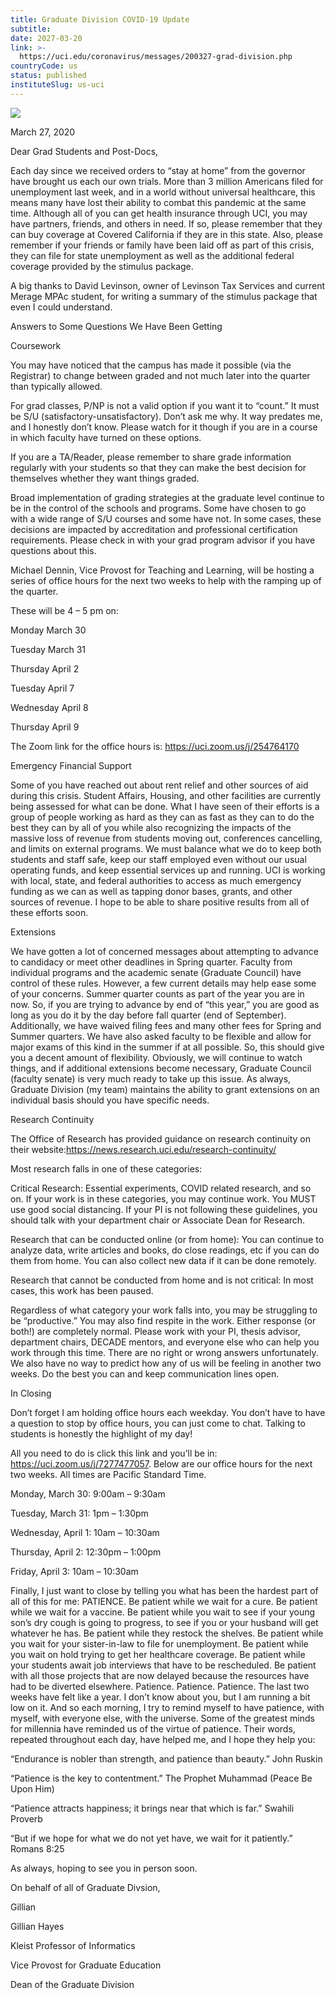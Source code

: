 ```yaml
---
title: Graduate Division COVID-19 Update
subtitle: 
date: 2027-03-20
link: >-
  https://uci.edu/coronavirus/messages/200327-grad-division.php
countryCode: us
status: published
instituteSlug: us-uci
---
```

![](https://web.communications.uci.edu/assets/2015/img/favicon.ico)

March 27, 2020

Dear Grad Students and Post-Docs,

Each day since we received orders to “stay at home” from the governor have brought us each our own trials. More than 3 million Americans filed for unemployment last week, and in a world without universal healthcare, this means many have lost their ability to combat this pandemic at the same time. Although all of you can get health insurance through UCI, you may have partners, friends, and others in need. If so, please remember that they can buy coverage at Covered California if they are in this state. Also, please remember if your friends or family have been laid off as part of this crisis, they can file for state unemployment as well as the additional federal coverage provided by the stimulus package.

A big thanks to David Levinson, owner of Levinson Tax Services and current Merage MPAc student, for writing a summary of the stimulus package that even I could understand.

Answers to Some Questions We Have Been Getting

Coursework

You may have noticed that the campus has made it possible (via the Registrar) to change between graded and not much later into the quarter than typically allowed.

For grad classes, P/NP is not a valid option if you want it to “count.” It must be S/U (satisfactory-unsatisfactory). Don’t ask me why. It way predates me, and I honestly don’t know. Please watch for it though if you are in a course in which faculty have turned on these options.

If you are a TA/Reader, please remember to share grade information regularly with your students so that they can make the best decision for themselves whether they want things graded.

Broad implementation of grading strategies at the graduate level continue to be in the control of the schools and programs. Some have chosen to go with a wide range of S/U courses and some have not. In some cases, these decisions are impacted by accreditation and professional certification requirements. Please check in with your grad program advisor if you have questions about this.

Michael Dennin, Vice Provost for Teaching and Learning, will be hosting a series of office hours for the next two weeks to help with the ramping up of the quarter.

These will be 4 – 5 pm on:

Monday March 30

Tuesday March 31

Thursday April 2

Tuesday April 7

Wednesday April 8

Thursday April 9

The Zoom link for the office hours is: https://uci.zoom.us/j/254764170

Emergency Financial Support

Some of you have reached out about rent relief and other sources of aid during this crisis. Student Affairs, Housing, and other facilities are currently being assessed for what can be done. What I have seen of their efforts is a group of people working as hard as they can as fast as they can to do the best they can by all of you while also recognizing the impacts of the massive loss of revenue from students moving out, conferences cancelling, and limits on external programs. We must balance what we do to keep both students and staff safe, keep our staff employed even without our usual operating funds, and keep essential services up and running. UCI is working with local, state, and federal authorities to access as much emergency funding as we can as well as tapping donor bases, grants, and other sources of revenue. I hope to be able to share positive results from all of these efforts soon.

Extensions

We have gotten a lot of concerned messages about attempting to advance to candidacy or meet other deadlines in Spring quarter. Faculty from individual programs and the academic senate (Graduate Council) have control of these rules. However, a few current details may help ease some of your concerns. Summer quarter counts as part of the year you are in now. So, if you are trying to advance by end of “this year,” you are good as long as you do it by the day before fall quarter (end of September). Additionally, we have waived filing fees and many other fees for Spring and Summer quarters. We have also asked faculty to be flexible and allow for major exams of this kind in the summer if at all possible. So, this should give you a decent amount of flexibility. Obviously, we will continue to watch things, and if additional extensions become necessary, Graduate Council (faculty senate) is very much ready to take up this issue. As always, Graduate Division (my team) maintains the ability to grant extensions on an individual basis should you have specific needs.

Research Continuity

The Office of Research has provided guidance on research continuity on their website:https://news.research.uci.edu/research-continuity/

Most research falls in one of these categories:

Critical Research: Essential experiments, COVID related research, and so on. If your work is in these categories, you may continue work. You MUST use good social distancing. If your PI is not following these guidelines, you should talk with your department chair or Associate Dean for Research.

Research that can be conducted online (or from home): You can continue to analyze data, write articles and books, do close readings, etc if you can do them from home. You can also collect new data if it can be done remotely.

Research that cannot be conducted from home and is not critical: In most cases, this work has been paused.

Regardless of what category your work falls into, you may be struggling to be “productive.” You may also find respite in the work. Either response (or both!) are completely normal. Please work with your PI, thesis advisor, department chairs, DECADE mentors, and everyone else who can help you work through this time. There are no right or wrong answers unfortunately. We also have no way to predict how any of us will be feeling in another two weeks. Do the best you can and keep communication lines open.

In Closing

Don’t forget I am holding office hours each weekday. You don’t have to have a question to stop by office hours, you can just come to chat. Talking to students is honestly the highlight of my day!

All you need to do is click this link and you’ll be in: https://uci.zoom.us/j/7277477057. Below are our office hours for the next two weeks. All times are Pacific Standard Time.

Monday, March 30: 9:00am – 9:30am

Tuesday, March 31: 1pm – 1:30pm

Wednesday, April 1: 10am – 10:30am

Thursday, April 2: 12:30pm – 1:00pm

Friday, April 3: 10am – 10:30am

Finally, I just want to close by telling you what has been the hardest part of all of this for me: PATIENCE. Be patient while we wait for a cure. Be patient while we wait for a vaccine. Be patient while you wait to see if your young son’s dry cough is going to progress, to see if you or your husband will get whatever he has. Be patient while they restock the shelves. Be patient while you wait for your sister-in-law to file for unemployment. Be patient while you wait on hold trying to get her healthcare coverage. Be patient while your students await job interviews that have to be rescheduled. Be patient with all those projects that are now delayed because the resources have had to be diverted elsewhere. Patience. Patience. Patience. The last two weeks have felt like a year. I don’t know about you, but I am running a bit low on it. And so each morning, I try to remind myself to have patience, with myself, with everyone else, with the universe. Some of the greatest minds for millennia have reminded us of the virtue of patience. Their words, repeated throughout each day, have helped me, and I hope they help you:



“Endurance is nobler than strength, and patience than beauty.” John Ruskin

“Patience is the key to contentment.” The Prophet Muhammad (Peace Be Upon Him)

“Patience attracts happiness; it brings near that which is far.” Swahili Proverb

“But if we hope for what we do not yet have, we wait for it patiently.” Romans 8:25

As always, hoping to see you in person soon.

On behalf of all of Graduate Divsion,

Gillian

Gillian Hayes

Kleist Professor of Informatics

Vice Provost for Graduate Education

Dean of the Graduate Division